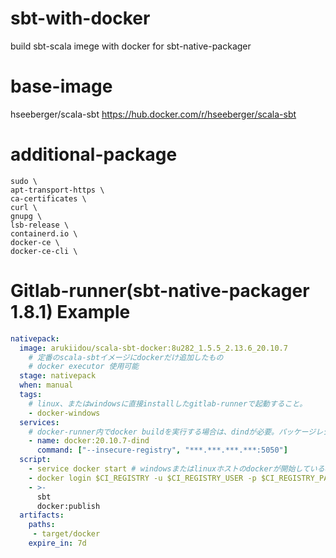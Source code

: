 # sbt-with-docker
build sbt-scala imege with docker
for sbt-native-packager 

# base-image
hseeberger/scala-sbt
https://hub.docker.com/r/hseeberger/scala-sbt

# additional-package
    sudo \
    apt-transport-https \
    ca-certificates \
    curl \
    gnupg \
    lsb-release \
    containerd.io \
    docker-ce \
    docker-ce-cli \

# Gitlab-runner(sbt-native-packager 1.8.1) Example

```YAML:gitlab-ci.yml
nativepack:
  image: arukiidou/scala-sbt-docker:8u282_1.5.5_2.13.6_20.10.7
    # 定番のscala-sbtイメージにdockerだけ追加したもの
    # docker executor 使用可能
  stage: nativepack
  when: manual
  tags:
    # linux、またはwindowsに直接installしたgitlab-runnerで起動すること。
    - docker-windows
  services:
    # docker-runner内でdocker buildを実行する場合は、dindが必要。パッケージレジストリが非TLSならばさらにinsecureを設定する。
    - name: docker:20.10.7-dind
      command: ["--insecure-registry", "***.***.***.***:5050"]
  script:
    - service docker start # windowsまたはlinuxホストのdockerが開始している状態にすること
    - docker login $CI_REGISTRY -u $CI_REGISTRY_USER -p $CI_REGISTRY_PASSWORD
    - >-
      sbt
      docker:publish
  artifacts:
    paths:
     - target/docker
    expire_in: 7d
```
